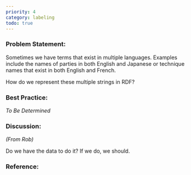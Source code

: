 ```yaml
---
priority: 4
category: labeling
todo: true
---
```

### Problem Statement:

Sometimes we have terms that exist in multiple languages.  Examples include the names of parties in both English and Japanese or technique names that exist in both English and French.

How do we represent these multiple strings in RDF?

### Best Practice:

*To Be Determined*

### Discussion:

*(From Rob)*

Do we have the data to do it? If we do, we should.

### Reference:
